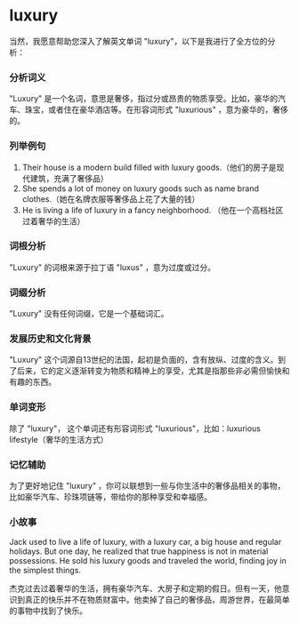 # luxury

当然，我愿意帮助您深入了解英文单词 "luxury"，以下是我进行了全方位的分析：

  

### 分析词义

  

"Luxury" 是一个名词，意思是奢侈，指过分或昂贵的物质享受。比如，豪华的汽车、珠宝，或者住在豪华酒店等。在形容词形式 "luxurious" ，意为豪华的，奢侈的。

  

### 列举例句

  

1.  Their house is a modern build filled with luxury goods.（他们的房子是现代建筑，充满了奢侈品）
2.  She spends a lot of money on luxury goods such as name brand clothes.（她在名牌衣服等奢侈品上花了大量的钱）
3.  He is living a life of luxury in a fancy neighborhood. （他在一个高档社区过着奢华的生活）

  

### 词根分析

  

"Luxury" 的词根来源于拉丁语 "luxus" ，意为过度或过分。

  

### 词缀分析

  

"Luxury" 没有任何词缀，它是一个基础词汇。

  

### 发展历史和文化背景

  

"Luxury" 这个词源自13世纪的法国，起初是负面的，含有放纵、过度的含义。到了后来，它的定义逐渐转变为物质和精神上的享受，尤其是指那些非必需但愉快和有趣的东西。

  

### 单词变形

  

除了 "luxury"， 这个单词还有形容词形式 "luxurious"，比如：luxurious lifestyle（奢华的生活方式）

  

### 记忆辅助

  

为了更好地记住 "luxury" ，你可以联想到一些与你生活中的奢侈品相关的事物，比如豪华汽车、珍珠项链等，带给你的那种享受和幸福感。

  

### 小故事

  

Jack used to live a life of luxury, with a luxury car, a big house and regular holidays. But one day, he realized that true happiness is not in material possessions. He sold his luxury goods and traveled the world, finding joy in the simplest things.

  

杰克过去过着奢华的生活，拥有豪华汽车、大房子和定期的假日。但有一天，他意识到真正的快乐并不在物质财富中。他卖掉了自己的奢侈品，周游世界，在最简单的事物中找到了快乐。
